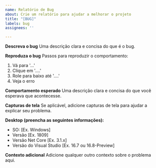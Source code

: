 ```yaml
---
name: Relatório de Bug
about: Crie um relatório para ajudar a melhorar o projeto
title: "[BUG]"
labels: bug
assignees: ''

---
```


**Descreva o bug**
Uma descrição clara e concisa do que é o bug.

**Reproduza o bug**
Passos para reproduzir o comportamento:
1. Vá para '...'
2. Clique em '....'
3. Role para baixo até '....'
4. Veja o erro

**Comportamento esperado**
Uma descrição clara e concisa do que você esperava que acontecesse.

**Capturas de tela**
Se aplicável, adicione capturas de tela para ajudar a explicar seu problema.

**Desktop (preencha as seguintes informações):**
  - SO: [Ex. Windows]
  - Versão [Ex. 1809]
  - Versão Net Core [Ex. 3.1.x]
  - Versão do Visual Studio [Ex. 16.7 ou 16.8-Preview]

**Contexto adicional**
Adicione qualquer outro contexto sobre o problema aqui.
